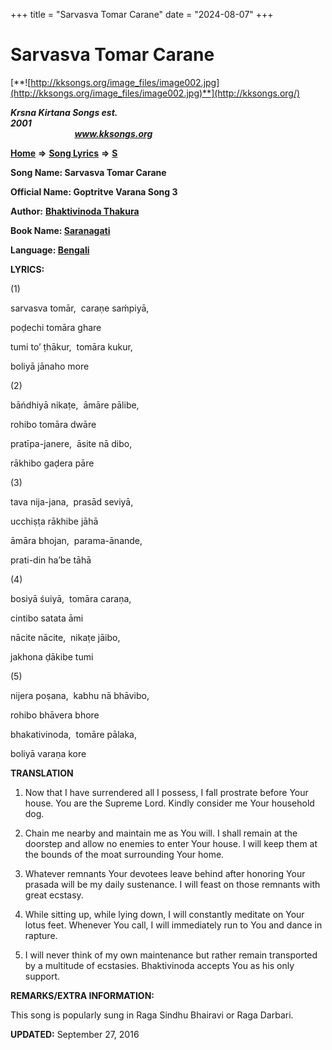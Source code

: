 +++
title = "Sarvasva Tomar Carane"
date = "2024-08-07"
+++

# Sarvasva Tomar Carane
[**![http://kksongs.org/image_files/image002.jpg](http://kksongs.org/image_files/image002.jpg)**](http://kksongs.org/)

**_Krsna Kirtana Songs est. 2001_**                                                                                                                                                 **_www.kksongs.org_**

**[Home](http://kksongs.org/)** **⇒** **[Song Lyrics](http://kksongs.org/lyrics.html)** **⇒** **[S](http://kksongs.org/songs/song_s.html)**

**Song Name: Sarvasva Tomar Carane**

**Official Name: Goptritve Varana Song 3**

**Author:** [**Bhaktivinoda Thakura**](http://kksongs.org/authors/list/bhaktivinoda.html)

**Book Name: [Saranagati](http://kksongs.org/authors/literature/saranagati.html)**

**Language: [Bengali](http://kksongs.org/language/list/bengali.html)**

**LYRICS:**

(1)

sarvasva tomār,  caraṇe saḿpiyā,

poḍechi tomāra ghare

tumi to’ ṭhākur,  tomāra kukur,

boliyā jānaho more

(2)

bāńdhiyā nikaṭe,  āmāre pālibe,

rohibo tomāra dwāre

pratīpa-janere,  āsite nā dibo,

rākhibo gaḍera pāre

(3)

tava nija-jana,  prasād seviyā,

ucchiṣṭa rākhibe jāhā

āmāra bhojan,  parama-ānande,

prati-din ha’be tāhā

(4)

bosiyā śuiyā,  tomāra caraṇa,

cintibo satata āmi

nācite nācite,  nikaṭe jāibo,

jakhona ḍākibe tumi

(5)

nijera poṣana,  kabhu nā bhāvibo,

rohibo bhāvera bhore

bhakativinoda,  tomāre pālaka,

boliyā varaṇa kore

**TRANSLATION**

1) Now that I have surrendered all I possess, I fall prostrate before Your house. You are the Supreme Lord. Kindly consider me Your household dog.

2) Chain me nearby and maintain me as You will. I shall remain at the doorstep and allow no enemies to enter Your house. I will keep them at the bounds of the moat surrounding Your home.

3) Whatever remnants Your devotees leave behind after honoring Your prasada will be my daily sustenance. I will feast on those remnants with great ecstasy.

4) While sitting up, while lying down, I will constantly meditate on Your lotus feet. Whenever You call, I will immediately run to You and dance in rapture.

5) I will never think of my own maintenance but rather remain transported by a multitude of ecstasies. Bhaktivinoda accepts You as his only support.

**REMARKS/EXTRA INFORMATION:**

This song is popularly sung in Raga Sindhu Bhairavi or Raga Darbari.

**UPDATED:** September 27, 2016